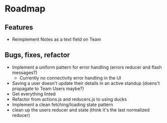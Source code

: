 # Roadmap

## Features

* Reimplement Notes as a text field on Team

## Bugs, fixes, refactor

* Implement a uniform pattern for error handling (errors reducer and flash messages?)
  * Currently no connectivity error handling in the UI
* Saving a user doesn't update their details in an active standup (doens't propagate to Team Users maybe?)
* Get everything linted
* Refactor from actions.js and reducers.js to using ducks
* Implement a clean fetching/loading state pattern
* clean up the users reducer and state (think it's the last normalized reducer)

